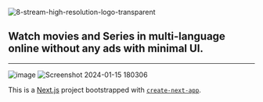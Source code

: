 ![8-stream-high-resolution-logo-transparent](https://github.com/himanshu8443/HayasakaStream/assets/99420590/813cca3a-a3c3-4f40-8a79-df5b866edf68)

## Watch movies and Series in multi-language online without any ads with minimal UI.

---
![image](https://github.com/himanshu8443/8-Stream/assets/99420590/752c18da-46b2-4415-a461-e7de019e8019)
![Screenshot 2024-01-15 180306](https://github.com/himanshu8443/8-Stream/assets/99420590/3733225d-40ce-467c-8b7b-7fcb44212433)















This is a [Next.js](https://nextjs.org/) project bootstrapped with [`create-next-app`](https://github.com/vercel/next.js/tree/canary/packages/create-next-app).
